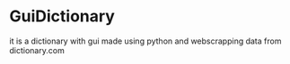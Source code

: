 # GuiDictionary
it is a dictionary with gui made using python and webscrapping data from dictionary.com
